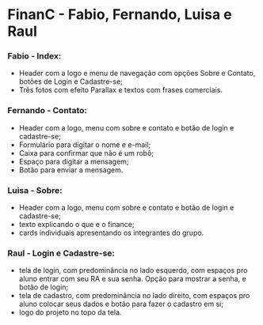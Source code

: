 # FinanC - Fabio, Fernando, Luisa e Raul #

### Fabio - Index: ###
- Header com a logo e menu de navegação com opções Sobre e Contato, botões de Login e Cadastre-se;
- Três fotos com efeito Parallax e textos com frases comerciais.

### Fernando - Contato: ###
- Header com a logo, menu com sobre e contato e botão de login e cadastre-se;
- Formulário para digitar o nome e e-mail;
- Caixa para confirmar que não é um robô;
- Espaço para digitar a mensagem;
- Botão para enviar a mensagem.

### Luisa - Sobre: ###
- Header com a logo, menu com sobre e contato e botão de login e cadastre-se;
- texto explicando o que e o finance;
- cards individuais apresentando os integrantes do grupo.

### Raul -  Login e Cadastre-se: ###
- tela de login, com predominância no lado esquerdo, com espaços pro aluno entrar com seu RA e sua senha. Opção para mostrar a senha, e botão de login;
- tela de cadastro, com predominância no lado direito, com espaços pro aluno colocar seus dados e botão para fazer o cadastro em si;
- logo do projeto no topo da tela.